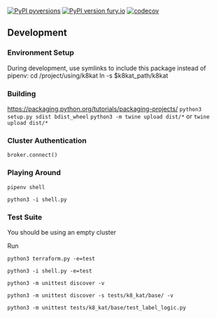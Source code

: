 
[![PyPI pyversions](https://img.shields.io/pypi/pyversions/k8-kat.svg)](https://pypi.python.org/pypi/k8-kat/)
[![PyPI version fury.io](https://badge.fury.io/py/k8-kat.svg)](https://pypi.org/project/k8-kat/)
[![codecov](https://codecov.io/gh/nectar-cs/k8-kat/branch/master/graph/badge.svg)](https://codecov.io/gh/nectar-cs/k8-kat)

## Development

### Environment Setup

During development, use symlinks to include this package instead of pipenv:
cd /project/using/k8kat
ln -s $k8kat_path/k8kat

### Building

https://packaging.python.org/tutorials/packaging-projects/
`python3 setup.py sdist bdist_wheel`
`python3 -m twine upload dist/*`
or 
`twine upload dist/*`

### Cluster Authentication

`broker.connect()`

### Playing Around

`pipenv shell`

`python3 -i shell.py`

### Test Suite
You should be using an empty cluster

Run 

`python3 terraform.py -e=test`

`python3 -i shell.py -e=test`

`python3 -m unittest discover -v`

`python3 -m unittest discover -s tests/k8_kat/base/ -v`

`python3 -m unittest tests/k8_kat/base/test_label_logic.py`